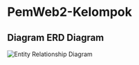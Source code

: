 # PemWeb2-Kelompok
## Diagram ERD Diagram


![Entity Relationship Diagram](https://github.com/Indri211/PemWeb2-Kelompok/assets/116372279/fc1446e6-fc84-44f9-8253-51cc39987808)



